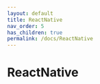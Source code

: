 ```yaml
---
layout: default
title: ReactNative
nav_order: 5
has_children: true
permalink: /docs/ReactNative
---
```


# ReactNative

